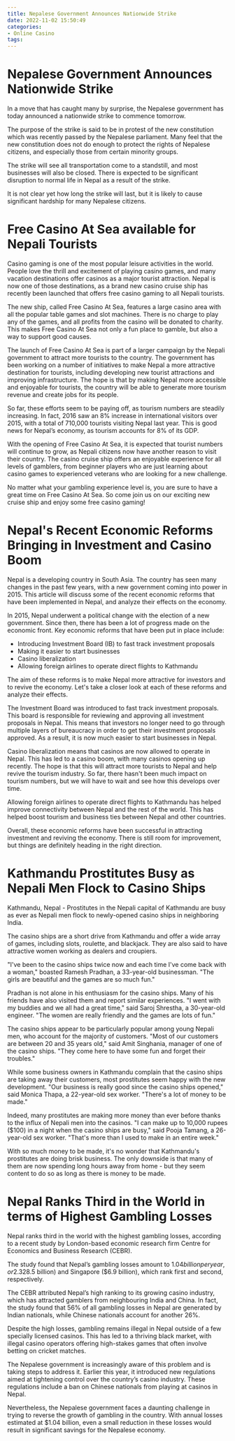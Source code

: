 ```yaml
---
title: Nepalese Government Announces Nationwide Strike
date: 2022-11-02 15:50:49
categories:
- Online Casino
tags:
---
```



#  Nepalese Government Announces Nationwide Strike

In a move that has caught many by surprise, the Nepalese government has today announced a nationwide strike to commence tomorrow.

The purpose of the strike is said to be in protest of the new constitution which was recently passed by the Nepalese parliament. Many feel that the new constitution does not do enough to protect the rights of Nepalese citizens, and especially those from certain minority groups.

The strike will see all transportation come to a standstill, and most businesses will also be closed. There is expected to be significant disruption to normal life in Nepal as a result of the strike.

It is not clear yet how long the strike will last, but it is likely to cause significant hardship for many Nepalese citizens.

#  Free Casino At Sea available for Nepali Tourists 

Casino gaming is one of the most popular leisure activities in the world. People love the thrill and excitement of playing casino games, and many vacation destinations offer casinos as a major tourist attraction. Nepal is now one of those destinations, as a brand new casino cruise ship has recently been launched that offers free casino gaming to all Nepali tourists.

The new ship, called Free Casino At Sea, features a large casino area with all the popular table games and slot machines. There is no charge to play any of the games, and all profits from the casino will be donated to charity. This makes Free Casino At Sea not only a fun place to gamble, but also a way to support good causes.

The launch of Free Casino At Sea is part of a larger campaign by the Nepali government to attract more tourists to the country. The government has been working on a number of initiatives to make Nepal a more attractive destination for tourists, including developing new tourist attractions and improving infrastructure. The hope is that by making Nepal more accessible and enjoyable for tourists, the country will be able to generate more tourism revenue and create jobs for its people.

So far, these efforts seem to be paying off, as tourism numbers are steadily increasing. In fact, 2016 saw an 8% increase in international visitors over 2015, with a total of 710,000 tourists visiting Nepal last year. This is good news for Nepal’s economy, as tourism accounts for 8% of its GDP.

With the opening of Free Casino At Sea, it is expected that tourist numbers will continue to grow, as Nepali citizens now have another reason to visit their country. The casino cruise ship offers an enjoyable experience for all levels of gamblers, from beginner players who are just learning about casino games to experienced veterans who are looking for a new challenge.

No matter what your gambling experience level is, you are sure to have a great time on Free Casino At Sea. So come join us on our exciting new cruise ship and enjoy some free casino gaming!

#  Nepal's Recent Economic Reforms Bringing in Investment and Casino Boom 

Nepal is a developing country in South Asia. The country has seen many changes in the past few years, with a new government coming into power in 2015. This article will discuss some of the recent economic reforms that have been implemented in Nepal, and analyze their effects on the economy. 

In 2015, Nepal underwent a political change with the election of a new government. Since then, there has been a lot of progress made on the economic front. Key economic reforms that have been put in place include:

- Introducing Investment Board (IB) to fast track investment proposals 
- Making it easier to start businesses 
- Casino liberalization 
- Allowing foreign airlines to operate direct flights to Kathmandu 

The aim of these reforms is to make Nepal more attractive for investors and to revive the economy. Let's take a closer look at each of these reforms and analyze their effects. 

The Investment Board was introduced to fast track investment proposals. This board is responsible for reviewing and approving all investment proposals in Nepal. This means that investors no longer need to go through multiple layers of bureaucracy in order to get their investment proposals approved. As a result, it is now much easier to start businesses in Nepal. 

Casino liberalization means that casinos are now allowed to operate in Nepal. This has led to a casino boom, with many casinos opening up recently. The hope is that this will attract more tourists to Nepal and help revive the tourism industry. So far, there hasn't been much impact on tourism numbers, but we will have to wait and see how this develops over time. 

Allowing foreign airlines to operate direct flights to Kathmandu has helped improve connectivity between Nepal and the rest of the world. This has helped boost tourism and business ties between Nepal and other countries. 

Overall, these economic reforms have been successful in attracting investment and reviving the economy. There is still room for improvement, but things are definitely heading in the right direction.

#  Kathmandu Prostitutes Busy as Nepali Men Flock to Casino Ships 

Kathmandu, Nepal - Prostitutes in the Nepali capital of Kathmandu are busy as ever as Nepali men flock to newly-opened casino ships in neighboring India.

The casino ships are a short drive from Kathmandu and offer a wide array of games, including slots, roulette, and blackjack. They are also said to have attractive women working as dealers and croupiers.

"I've been to the casino ships twice now and each time I've come back with a woman," boasted Ramesh Pradhan, a 33-year-old businessman. "The girls are beautiful and the games are so much fun."

Pradhan is not alone in his enthusiasm for the casino ships. Many of his friends have also visited them and report similar experiences. "I went with my buddies and we all had a great time," said Saroj Shrestha, a 30-year-old engineer. "The women are really friendly and the games are lots of fun."

The casino ships appear to be particularly popular among young Nepali men, who account for the majority of customers. "Most of our customers are between 20 and 35 years old," said Amit Singhania, manager of one of the casino ships. "They come here to have some fun and forget their troubles."

While some business owners in Kathmandu complain that the casino ships are taking away their customers, most prostitutes seem happy with the new development. "Our business is really good since the casino ships opened," said Monica Thapa, a 22-year-old sex worker. "There's a lot of money to be made."

Indeed, many prostitutes are making more money than ever before thanks to the influx of Nepali men into the casinos. "I can make up to 10,000 rupees ($100) in a night when the casino ships are busy," said Pooja Tamang, a 26-year-old sex worker. "That's more than I used to make in an entire week."

With so much money to be made, it's no wonder that Kathmandu's prostitutes are doing brisk business. The only downside is that many of them are now spending long hours away from home - but they seem content to do so as long as there is money to be made.

#  Nepal Ranks Third in the World in terms of Highest Gambling Losses

Nepal ranks third in the world with the highest gambling losses, according to a recent study by London-based economic research firm Centre for Economics and Business Research (CEBR).

The study found that Nepal’s gambling losses amount to $1.04 billion per year, or 2.3% of the country’s GDP. This is significantly higher than the global average of 1.2%, and second only to Macau ($28.5 billion) and Singapore ($6.9 billion), which rank first and second, respectively.

The CEBR attributed Nepal’s high ranking to its growing casino industry, which has attracted gamblers from neighbouring India and China. In fact, the study found that 56% of all gambling losses in Nepal are generated by Indian nationals, while Chinese nationals account for another 26%.

Despite the high losses, gambling remains illegal in Nepal outside of a few specially licensed casinos. This has led to a thriving black market, with illegal casino operators offering high-stakes games that often involve betting on cricket matches.

The Nepalese government is increasingly aware of this problem and is taking steps to address it. Earlier this year, it introduced new regulations aimed at tightening control over the country’s casino industry. These regulations include a ban on Chinese nationals from playing at casinos in Nepal.

Nevertheless, the Nepalese government faces a daunting challenge in trying to reverse the growth of gambling in the country. With annual losses estimated at $1.04 billion, even a small reduction in these losses would result in significant savings for the Nepalese economy.